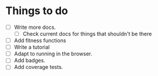 # Things to do

* [ ] Write more docs.
  * [ ] Check current docs for things that shouldn't be there
* [ ] Add fitness functions
* [ ] Write a tutorial
* [ ] Adapt to running in the browser.
* [ ] Add badges.
* [ ] Add coverage tests.
